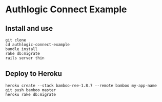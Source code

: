 # Authlogic Connect Example

## Install and use

    git clone
    cd authlogic-connect-example
    bundle install
    rake db:migrate
    rails server thin
    
## Deploy to Heroku

    heroku create --stack bamboo-ree-1.8.7 --remote bamboo my-app-name
    git push bamboo master
    heroku rake db:migrate